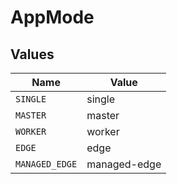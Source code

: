 # AppMode


## Values

| Name           | Value          |
| -------------- | -------------- |
| `SINGLE`       | single         |
| `MASTER`       | master         |
| `WORKER`       | worker         |
| `EDGE`         | edge           |
| `MANAGED_EDGE` | managed-edge   |